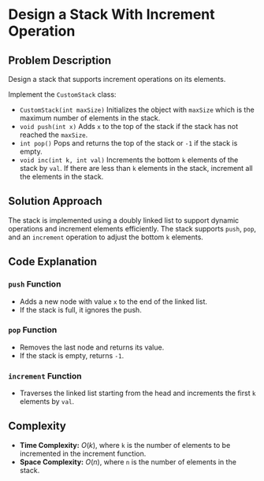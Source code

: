 # Design a Stack With Increment Operation

## Problem Description

Design a stack that supports increment operations on its elements.

Implement the `CustomStack` class:

- `CustomStack(int maxSize)` Initializes the object with `maxSize` which is the maximum number of elements in the stack.
- `void push(int x)` Adds `x` to the top of the stack if the stack has not reached the `maxSize`.
- `int pop()` Pops and returns the top of the stack or `-1` if the stack is empty.
- `void inc(int k, int val)` Increments the bottom `k` elements of the stack by `val`. If there are less than `k` elements in the stack, increment all the elements in the stack.


## Solution Approach

The stack is implemented using a doubly linked list to support dynamic operations and increment elements efficiently. The stack supports `push`, `pop`, and an `increment` operation to adjust the bottom `k` elements.

## Code Explanation

### `push` Function

- Adds a new node with value `x` to the end of the linked list.
- If the stack is full, it ignores the push.

### `pop` Function

- Removes the last node and returns its value.
- If the stack is empty, returns `-1`.

### `increment` Function

- Traverses the linked list starting from the head and increments the first `k` elements by `val`.

## Complexity
- **Time Complexity:** $O(k)$, where `k` is the number of elements to be incremented in the increment function.
- **Space Complexity:** $O(n)$, where `n` is the number of elements in the stack.
